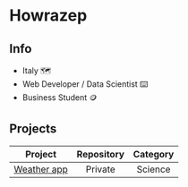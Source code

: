 # Howrazep

## Info
- Italy :world_map:
- Web Developer / Data Scientist :keyboard:
- Business Student :coin:

## Projects
| Project                                                   | Repository | Category |
|:---------------------------------------------------------:|:----------:|:--------:|
| [Weather app](https://weather-forecast-blond.vercel.app/) | Private    | Science  |
